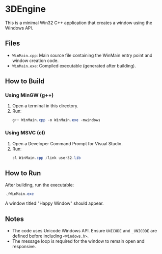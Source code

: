 # 3DEngine

This is a minimal Win32 C++ application that creates a window using the Windows API.

## Files
- `WinMain.cpp`: Main source file containing the WinMain entry point and window creation code.
- `WinMain.exe`: Compiled executable (generated after building).

## How to Build

### Using MinGW (g++)
1. Open a terminal in this directory.
2. Run:
   ```powershell
   g++ WinMain.cpp -o WinMain.exe -mwindows
   ```

### Using MSVC (cl)
1. Open a Developer Command Prompt for Visual Studio.
2. Run:
   ```powershell
   cl WinMain.cpp /link user32.lib
   ```

## How to Run

After building, run the executable:
```powershell
./WinMain.exe
```

A window titled "Happy Window" should appear.

## Notes
- The code uses Unicode Windows API. Ensure `UNICODE` and `_UNICODE` are defined before including `<Windows.h>`.
- The message loop is required for the window to remain open and responsive.

